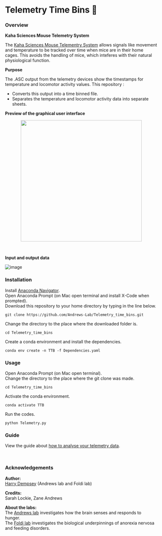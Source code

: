 # Telemetry Time Bins 🐁

### Overview

__Kaha Sciences Mouse Telemetry System__

The [Kaha Sciences Mouse Telementry System](https://www.kahasciences.com/wireless-telemetry-overview/) allows signals like movement and temperature to be tracked over time when mice are in their home cages.
This avoids the handling of mice, which inteferes with their natural physiological function.

__Purpose__

The .ASC output from the telemetry devices show the timestamps for temperature and locomotor activity values. This repository :
* Converts this output into a time binned file.
* Separates the temperature and locomotor activity data into separate sheets. <br>

__Preview of the graphical user interface__

<p align="center">
  <img src="https://user-images.githubusercontent.com/101311642/204723125-195a911b-0c59-4b09-87cc-596405825e86.png" width="400">
</p><br/>

__Input and output data__

![image](https://user-images.githubusercontent.com/101311642/204725203-df823a68-9194-43b6-b35e-528653baac58.png)

### Installation

Install [Anaconda Navigator](https://www.anaconda.com/products/distribution). <br>
Open Anaconda Prompt (on Mac open terminal and install X-Code when prompted). <br>
Download this repository to your home directory by typing in the line below.
```
git clone https://github.com/Andrews-Lab/Telemetry_time_bins.git
```
Change the directory to the place where the downloaded folder is. <br>
```
cd Telemetry_time_bins
```

Create a conda environment and install the dependencies.
```
conda env create -n TTB -f Dependencies.yaml
```

### Usage
Open Anaconda Prompt (on Mac open terminal). <br>
Change the directory to the place where the git clone was made.
```
cd Telemetry_time_bins
```

Activate the conda environment.
```
conda activate TTB
```

Run the codes.
```
python Telemetry.py
```

### Guide

View the guide about [how to analyse your telemetry data](How_to_use_telemetry_codes.pdf).

<br>

### Acknowledgements

__Author:__ <br>
[Harry Dempsey](https://github.com/H-Dempsey) (Andrews lab and Foldi lab) <br>

__Credits:__ <br>
Sarah Lockie, Zane Andrews <br>

__About the labs:__ <br>
The [Andrews lab](https://www.monash.edu/discovery-institute/andrews-lab) investigates how the brain senses and responds to hunger. <br>
The [Foldi lab](https://www.monash.edu/discovery-institute/foldi-lab) investigates the biological underpinnings of anorexia nervosa and feeding disorders. <br>
